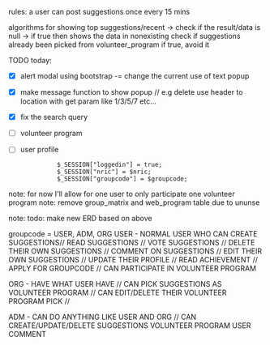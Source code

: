 
rules:
a user can post suggestions once every 15 mins

algorithms for showing top suggestions/recent ->
check if the result/data is null -> if true then shows the data in nonexisting
check if suggestions already been picked from volunteer_program if true, avoid it


TODO today:
- [x] alert modal using bootstrap -= change the current use of text popup
- [x] make message function to show popup // e.g delete use header to location with get param like 1/3/5/7 etc...
- [x] fix the search query
- [ ] volunteer program
- [ ] user profile



                $_SESSION["loggedin"] = true;
                $_SESSION["nric"] = $nric;
                $_SESSION["groupcode"] = $groupcode;


note: for now I'll allow for one user to only participate one volunteer program
note: remove group_matrix and web_program table due to ununse

note: todo: make new ERD based on above


groupcode = USER, ADM, ORG
USER - NORMAL USER WHO CAN CREATE SUGGESTIONS// READ SUGGESTIONS // VOTE SUGGESTIONS // DELETE THEIR OWN SUGGESTIONS // COMMENT ON SUGGESTIONS // EDIT THEIR OWN SUGGESTIONS // UPDATE THEIR PROFILE // READ ACHIEVEMENT // APPLY FOR GROUPCODE // CAN PARTICIPATE IN VOLUNTEER PROGRAM

ORG - HAVE WHAT USER HAVE // CAN PICK SUGGESTIONS AS VOLUNTEER PROGRAM // CAN EDIT/DELETE THEIR VOLUNTEER PROGRAM PICK // 

ADM - CAN DO ANYTHING LIKE USER AND ORG // CAN CREATE/UPDATE/DELETE SUGGESTIONS VOLUNTEER PROGRAM USER COMMENT
